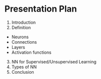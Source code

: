 # Presentation Plan

1. Introduction
2. Definition
  + Neurons
  + Connections
  + Layers
  + Activation functions
3. NN for Supervised/Unsupervised Learning
4. Types of NN
5. Conclusion
